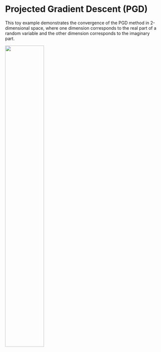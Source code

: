 # Projected Gradient Descent (PGD)
This toy example demonstrates the convergence of the PGD method in 2-dimensional space, 
where one dimension corresponds to the real part of a random variable and the other dimension corresponds to the imaginary part.

<img src="https://github.com/TiepMH/ToyExample_Projected_Gradient_Descent__Complex_RVs/blob/main/RESULT__Example_3.jpeg" width="50%" height="50%">
